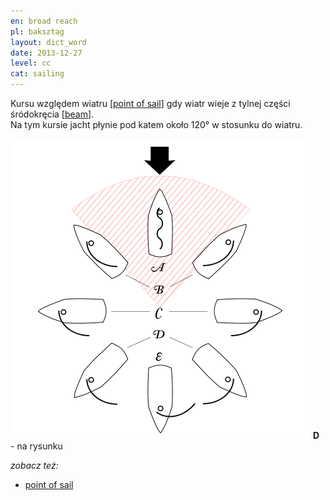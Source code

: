 ```yaml
---
en: broad reach
pl: baksztag
layout: dict_word
date: 2013-12-27
level: cc
cat: sailing
---
```


Kursu względem wiatru [[point of sail](/dict/point-of-sail.html)] gdy wiatr wieje z tylnej części śródokręcia [[beam](/dict/beam.html)].  
Na tym kursie jacht płynie pod katem około 120° w stosunku do wiatru.

![point of sail](/img/dict/points_of_sail.png)
**D** - na rysunku

*zobacz też:*

* [point of sail](/dict/point-of-sail.html)